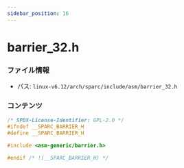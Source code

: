 ```yaml
---
sidebar_position: 16
---
```

# barrier_32.h

### ファイル情報

- パス: `linux-v6.12/arch/sparc/include/asm/barrier_32.h`

### コンテンツ

```h
/* SPDX-License-Identifier: GPL-2.0 */
#ifndef __SPARC_BARRIER_H
#define __SPARC_BARRIER_H

#include <asm-generic/barrier.h>

#endif /* !(__SPARC_BARRIER_H) */

```
